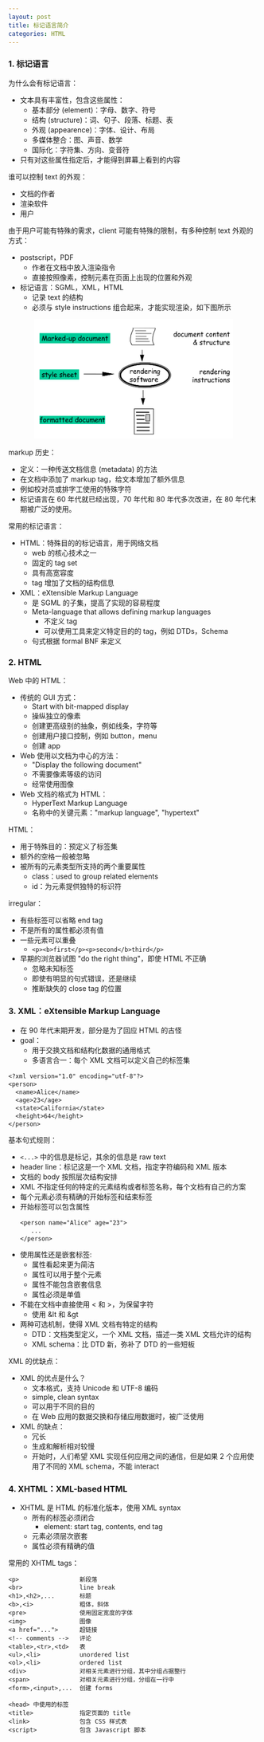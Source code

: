 ```yaml
---
layout: post
title: 标记语言简介
categories: HTML
---
```


### 1. 标记语言

为什么会有标记语言：
* 文本具有丰富性，包含这些属性：
    - 基本部分 (element)：字母、数字、符号
    - 结构 (structure)：词、句子、段落、标题、表
    - 外观 (appearence)：字体、设计、布局
    - 多媒体整合：图、声音、数学
    - 国际化：字符集、方向、变音符
* 只有对这些属性指定后，才能得到屏幕上看到的内容

谁可以控制 text 的外观：
* 文档的作者
* 渲染软件
* 用户

由于用户可能有特殊的需求，client 可能有特殊的限制，有多种控制 text 外观的方式：
* postscript，PDF
    - 作者在文档中放入渲染指令
    - 直接按照像素，控制元素在页面上出现的位置和外观
* 标记语言：SGML，XML，HTML
    - 记录 text 的结构
    - 必须与 style instructions 组合起来，才能实现渲染，如下图所示

<div align=center>
<img 
src="/image/%E7%BC%96%E7%A8%8B%E8%AF%AD%E8%A8%80/HTML-0001-1.png" 
width = "400" />
</div>

markup 历史：
* 定义：一种传送文档信息 (metadata) 的方法
* 在文档中添加了 markup tag，给文本增加了额外信息
* 例如校对员或排字工使用的特殊字符
* 标记语言在 60 年代就已经出现，70 年代和 80 年代多次改进，在 80 年代末期被广泛的使用。

常用的标记语言：
* HTML：特殊目的的标记语言，用于网络文档
    - web 的核心技术之一
    - 固定的 tag set
    - 具有高宽容度
    - tag 增加了文档的结构信息
* XML：eXtensible Markup Language
    - 是 SGML 的子集，提高了实现的容易程度
    - Meta-language that allows defining markup languages
        - 不定义 tag
        - 可以使用工具来定义特定目的的 tag，例如 DTDs，Schema
    - 句式根据 formal BNF 来定义

### 2. HTML

Web 中的 HTML：
* 传统的 GUI 方式：
    - Start with bit-mapped display
    - 操纵独立的像素
    - 创建更高级别的抽象，例如线条，字符等
    - 创建用户接口控制，例如 button，menu
    - 创建 app
* Web 使用以文档为中心的方法：
    - "Display the following document"
    - 不需要像素等级的访问
    - 经常使用图像
* Web 文档的格式为 HTML：
    - HyperText Markup Language
    - 名称中的关键元素："markup language", "hypertext"

HTML：
* 用于特殊目的：预定义了标签集
* 额外的空格一般被忽略
* 被所有的元素类型所支持的两个重要属性
    - class：used to group related elements 
    - id：为元素提供独特的标识符
    
irregular：
- 有些标签可以省略 end tag
- 不是所有的属性都必须有值
- 一些元素可以重叠
    * `<p><b>first</p><p>second</b>third</p>`
- 早期的浏览器试图 "do the right thing"，即使 HTML 不正确
    * 忽略未知标签
    * 即使有明显的句式错误，还是继续
    * 推断缺失的 close tag 的位置

### 3. XML：eXtensible Markup Language

* 在 90 年代末期开发，部分是为了回应 HTML 的古怪
* goal：
    * 用于交换文档和结构化数据的通用格式
    * 多语言合一：每个 XML 文档可以定义自己的标签集

~~~
<?xml version="1.0" encoding="utf-8"?>
<person>
  <name>Alice</name>
  <age>23</age>
  <state>California</state>
  <height>64</height>
</person>
~~~

基本句式规则：
* `<...>` 中的信息是标记，其余的信息是 raw text
* header line：标记这是一个 XML 文档，指定字符编码和 XML 版本
* 文档的 body 按照层次结构安排
* XML 不指定任何的特定的元素结构或者标签名称，每个文档有自己的方案
* 每个元素必须有精确的开始标签和结束标签
* 开始标签可以包含属性
    ~~~
    <person name="Alice" age="23">
       ...
    </person>
    ~~~
* 使用属性还是嵌套标签:
    - 属性看起来更为简洁
    - 属性可以用于整个元素
    - 属性不能包含嵌套信息
    - 属性必须是单值
* 不能在文档中直接使用 < 和 >，为保留字符
    - 使用 &lt 和 &gt
* 两种可选机制，使得 XML 文档有特定的结构
    - DTD：文档类型定义，一个 XML 文档，描述一类 XML 文档允许的结构
    - XML schema：比 DTD 新，弥补了 DTD 的一些短板

XML 的优缺点：
* XML 的优点是什么？
    - 文本格式，支持 Unicode 和 UTF-8 编码
    - simple, clean syntax
    - 可以用于不同的目的
    - 在 Web 应用的数据交换和存储应用数据时，被广泛使用
* XML 的缺点：
    - 冗长
    - 生成和解析相对较慢
    - 开始时，人们希望 XML 实现任何应用之间的通信，但是如果 2 个应用使用了不同的 XML schema，不能 interact

### 4. XHTML：XML-based HTML

* XHTML 是 HTML 的标准化版本，使用 XML syntax
    - 所有的标签必须闭合
        * element: start tag, contents, end tag
    - 元素必须层次嵌套
    - 属性必须有精确的值

常用的 XHTML tags：
~~~
<p>                 新段落
<br>                line break
<h1>,<h2>,...       标题
<b>,<i>             粗体，斜体
<pre>               使用固定宽度的字体
<img>               图像
<a href="...">      超链接
<!-- comments -->   评论 
<table>,<tr>,<td>   表
<ul>,<li>           unordered list
<ol>,<li>           ordered list
<div>               对相关元素进行分组，其中分组占据整行
<span>              对相关元素进行分组，分组在一行中
<form>,<input>,...  创建 forms

<head> 中使用的标签
<title>             指定页面的 title
<link>              包含 CSS 样式表
<script>            包含 Javascript 脚本
~~~